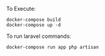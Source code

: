 
To Execute:

```
docker-compose build
docker-compose up -d
```

To run laravel commands:

```
docker-compose run app php artisan


